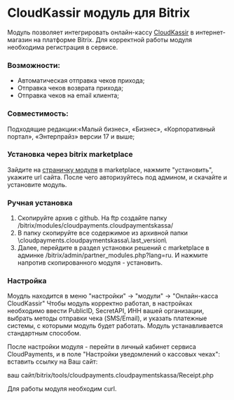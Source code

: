 # CloudKassir модуль для Bitrix
Модуль позволяет интегрировать онлайн-кассу [CloudKassir](https://cloudkassir.ru) в интернет-магазин на платформе Bitrix. 
Для корректной работы модуля необходима регистрация в сервисе.

### Возможности:  
	
* Автоматическая отправка чеков прихода;
* Отправка чеков возврата прихода;
* Отправка чеков на email клиента;

### Совместимость:
Подходящие редакции:«Малый бизнес», «Бизнес», «Корпоративный портал», «Энтерпрайз» версии 17 и выше;

### Установка через bitrix marketplace

Зайдите на [страничку модуля](http://marketplace.1c-bitrix.ru/solutions/cloudpayments.cloudpaymentskassa/) в marketplace, нажмите "установить", укажите url сайта. После чего авторизуйтесь под админом, и скачайте и установите модуль.


### Ручная установка

1.	Скопируйте архив с github. На ftp создайте папку /bitrix/modules/cloudpayments.cloudpaymentskassa/
2.	В папку скопируйте все содержимое из архивной папки \cloudpayments.cloudpaymentskassa\\.last_version\ 
3.	Далее, перейдите в раздел установки решений c marketplace в админке /bitrix/admin/partner_modules.php?lang=ru. И нажмите напротив скопированного модуля - установить. 

### Настройка
  Моудль находится в меню "настройки" -> "модули" -> "Онлайн-касса CloudKassir"
    Чтобы модуль корректно работал, в настройках необходимо ввести PublicID, SecretAPI, ИНН вашей организации, выбрать методы отправки чека (SMS/Email), и указать платежные системы, с которыми модуль будет работать.
	Модуль устанавливается стандартным способом. 

После настройки модуля - перейти в личный кабинет﻿ сервиса CloudPayments, и в поле "Настройки уведомлений о кассовых чеках﻿":
вставить ссылку на Ваш сайт:

ваш сайт/bitrix/tools/cloudpayments.cloudpaymentskassa/Receipt.php 

Для работы модуля необходим curl.
